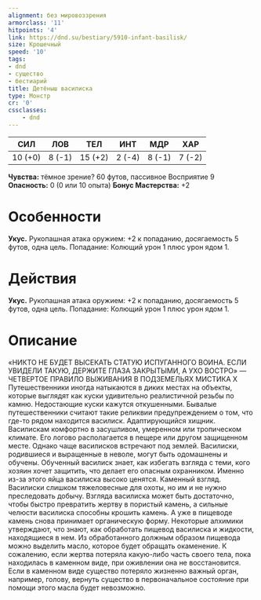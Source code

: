 ```yaml
---
alignment: без мировоззрения
armorclass: '11'
hitpoints: '4'
link: https://dnd.su/bestiary/5910-infant-basilisk/
size: Крошечный
speed: '10'
tags:
- dnd
- существо
- бестиарий
title: Детёныш василиска
type: Монстр
cr: '0'
cssclasses:
    - dnd
---
```



| СИЛ | ЛОВ | ТЕЛ | ИНТ | МДР | ХАР |
|---|---|---|---|---|---|
| 10 (+0) | 8 (-1) | 15 (+2) | 2 (-4) | 8 (-1) | 7 (-2) |
**Чувства:** тёмное зрение? 60 футов, пассивное Восприятие 9
**Опасность:** 0 (0 или 10 опыта)
**Бонус Мастерства:** +2


# Особенности
**Укус.** Рукопашная атака оружием: +2 к попаданию, досягаемость 5 футов, одна цель. Попадание: Колющий урон 1 плюс урон ядом 1.


# Действия
**Укус.** Рукопашная атака оружием: +2 к попаданию, досягаемость 5 футов, одна цель. Попадание: Колющий урон 1 плюс урон ядом 1.


# Описание
«НИКТО НЕ БУДЕТ ВЫСЕКАТЬ СТАТУЮ ИСПУГАННОГО ВОИНА. ЕСЛИ УВИДЕЛИ ТАКУЮ, ДЕРЖИТЕ ГЛАЗА ЗАКРЫТЫМИ, А УХО ВОСТРО» — ЧЕТВЕРТОЕ ПРАВИЛО ВЫЖИВАНИЯ В ПОДЗЕМЕЛЬЯХ МИСТИКА Х Путешественники иногда натыкаются в диких местах на объекты, которые выглядят как куски удивительно реалистичной резьбы по камню. Недостающие куски кажутся откушенными. Бывалые путешественники считают такие реликвии предупреждением о том, что где-то рядом находится василиск. Адаптирующийся хищник. Василискам комфортно в засушливом, умеренном или тропическом климате. Его логово располагается в пещере или другом защищенном месте. Однако чаще василисков встречают под землей. Василиски, родившиеся и выращенные в неволе, могут быть одомашнены и обучены. Обученный василиск знает, как избегать взгляда с теми, кого хозяин хочет защитить, что делает его опасным охранником. Именно из-за этого яйца василиска высоко ценятся. Каменный взгляд. Василиски слишком тяжеловесные для охоты, но им и не нужно преследовать добычу. Взгляда василиска может быть достаточно, чтобы быстро превратить жертву в пористый камень, а сильные челюсти василиска способны крошить камень. А уже в пищеводе камень снова принимает органическую форму. Некоторые алхимики утверждают, что знают, как обработать пищевод василиска и жидкости, находящиеся в нем. Из обработанного должным образом пищевода можно выделить масло, которое будет обращать окаменение. К сожалению, если жертва потеряла какую-либо часть своего тела, пока находилась в каменном виде, при оживлении она не восстановится. Если в каменном виде существо потеряло жизненно важный орган, например, голову, вернуть существо в первоначальное состояние при помощи этого масла будет невозможно.